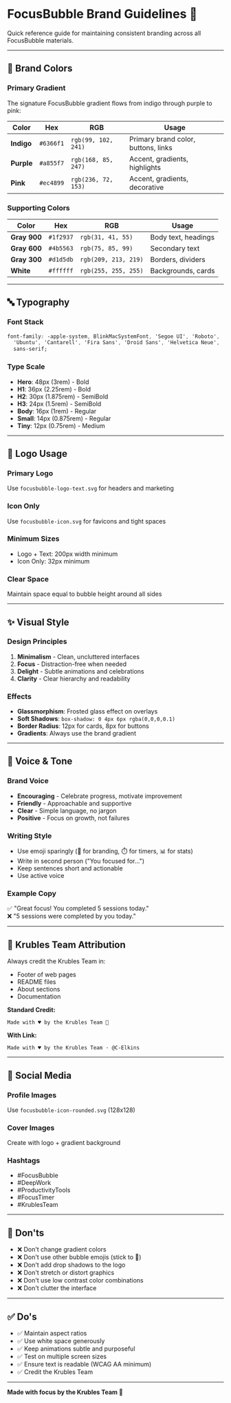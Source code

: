 # FocusBubble Brand Guidelines 🫧

Quick reference guide for maintaining consistent branding across all FocusBubble materials.

---

## 🎨 Brand Colors

### Primary Gradient
The signature FocusBubble gradient flows from indigo through purple to pink:

| Color | Hex | RGB | Usage |
|-------|-----|-----|-------|
| **Indigo** | `#6366f1` | `rgb(99, 102, 241)` | Primary brand color, buttons, links |
| **Purple** | `#a855f7` | `rgb(168, 85, 247)` | Accent, gradients, highlights |
| **Pink** | `#ec4899` | `rgb(236, 72, 153)` | Accent, gradients, decorative |

### Supporting Colors
| Color | Hex | RGB | Usage |
|-------|-----|-----|-------|
| **Gray 900** | `#1f2937` | `rgb(31, 41, 55)` | Body text, headings |
| **Gray 600** | `#4b5563` | `rgb(75, 85, 99)` | Secondary text |
| **Gray 300** | `#d1d5db` | `rgb(209, 213, 219)` | Borders, dividers |
| **White** | `#ffffff` | `rgb(255, 255, 255)` | Backgrounds, cards |

---

## 🔤 Typography

### Font Stack
```css
font-family: -apple-system, BlinkMacSystemFont, 'Segoe UI', 'Roboto', 'Oxygen',
  'Ubuntu', 'Cantarell', 'Fira Sans', 'Droid Sans', 'Helvetica Neue',
  sans-serif;
```

### Type Scale
- **Hero**: 48px (3rem) - Bold
- **H1**: 36px (2.25rem) - Bold
- **H2**: 30px (1.875rem) - SemiBold
- **H3**: 24px (1.5rem) - SemiBold
- **Body**: 16px (1rem) - Regular
- **Small**: 14px (0.875rem) - Regular
- **Tiny**: 12px (0.75rem) - Medium

---

## 🫧 Logo Usage

### Primary Logo
Use `focusbubble-logo-text.svg` for headers and marketing

### Icon Only
Use `focusbubble-icon.svg` for favicons and tight spaces

### Minimum Sizes
- Logo + Text: 200px width minimum
- Icon Only: 32px minimum

### Clear Space
Maintain space equal to bubble height around all sides

---

## ✨ Visual Style

### Design Principles
1. **Minimalism** - Clean, uncluttered interfaces
2. **Focus** - Distraction-free when needed
3. **Delight** - Subtle animations and celebrations
4. **Clarity** - Clear hierarchy and readability

### Effects
- **Glassmorphism**: Frosted glass effect on overlays
- **Soft Shadows**: `box-shadow: 0 4px 6px rgba(0,0,0,0.1)`
- **Border Radius**: 12px for cards, 8px for buttons
- **Gradients**: Always use the brand gradient

---

## 📝 Voice & Tone

### Brand Voice
- **Encouraging** - Celebrate progress, motivate improvement
- **Friendly** - Approachable and supportive
- **Clear** - Simple language, no jargon
- **Positive** - Focus on growth, not failures

### Writing Style
- Use emoji sparingly (🫧 for branding, ⏱️ for timers, 📊 for stats)
- Write in second person ("You focused for...")
- Keep sentences short and actionable
- Use active voice

### Example Copy
✅ "Great focus! You completed 5 sessions today."  
❌ "5 sessions were completed by you today."

---

## 🎯 Krubles Team Attribution

Always credit the Krubles Team in:
- Footer of web pages
- README files
- About sections
- Documentation

**Standard Credit:**
```
Made with ♥ by the Krubles Team 🫧
```

**With Link:**
```
Made with ♥ by the Krubles Team · @C-Elkins
```

---

## 📱 Social Media

### Profile Images
Use `focusbubble-icon-rounded.svg` (128x128)

### Cover Images
Create with logo + gradient background

### Hashtags
- #FocusBubble
- #DeepWork
- #ProductivityTools
- #FocusTimer
- #KrublesTeam

---

## 🚫 Don'ts

- ❌ Don't change gradient colors
- ❌ Don't use other bubble emojis (stick to 🫧)
- ❌ Don't add drop shadows to the logo
- ❌ Don't stretch or distort graphics
- ❌ Don't use low contrast color combinations
- ❌ Don't clutter the interface

---

## ✅ Do's

- ✅ Maintain aspect ratios
- ✅ Use white space generously
- ✅ Keep animations subtle and purposeful
- ✅ Test on multiple screen sizes
- ✅ Ensure text is readable (WCAG AA minimum)
- ✅ Credit the Krubles Team

---

**Made with focus by the Krubles Team 🫧**
